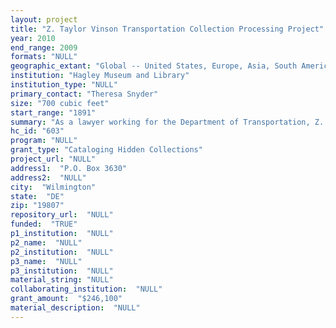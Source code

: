 ```yaml
--- 
layout: project 
title: "Z. Taylor Vinson Transportation Collection Processing Project"
year: 2010
end_range: 2009
formats: "NULL"
geographic_extant: "Global -- United States, Europe, Asia, South America, Australia, New Zealand, and the Middle East"
institution: "Hagley Museum and Library"
institution_type: "NULL"
primary_contact: "Theresa Snyder"
size: "700 cubic feet"
start_range: "1891"
summary: "As a lawyer working for the Department of Transportation, Z. Taylor Vinson wrote the federal safety regulations for car tail light requirements. His first spoken word, “car,” presaged a lifelong passion of building one of the greatest, most comprehensive, transportation collections ever assembled. The collection, approximately 700 linear feet, is among the most significant collections on transportation history. The main focus of the collection includes an estimated 200,000 trade catalogues documenting automotive history from its beginning to the present day. Most every make and model is represented, as is every country that produced automobiles. Additionally, there are thousands of related items, including newspapers and magazine advertisements from 1900 onwards, operators’ manuals, showroom sales albums, dealer data books, corporate annual reports, newspaper and magazine articles, books and an array of promotional toys and scale models. The magazine section alone comprises long runs and often complete runs of: Road & Track; Motor Trend; Antique Automobile; Special Interest Autos; Automotive News; Motor (US) annual issues; Motor (UK), including the show issues; The Autocar (UK), including the show issues; Illustration (France), including the annual Salon numbers. Finally, there is a strong, but concentrated, collection of imprints relative to automotive history and brand specialization."
hc_id: "603"
program: "NULL"
grant_type: "Cataloging Hidden Collections"
project_url: "NULL"
address1:  "P.O. Box 3630"
address2:  "NULL"
city:  "Wilmington"
state:  "DE"
zip: "19807"
repository_url:  "NULL"
funded:  "TRUE"
p1_institution:  "NULL"
p2_name:  "NULL"
p2_institution:  "NULL"
p3_name:  "NULL"
p3_institution:  "NULL"
material_string: "NULL"
collaborating_institution:  "NULL"
grant_amount:  "$246,100"
material_description:  "NULL"
---
```

